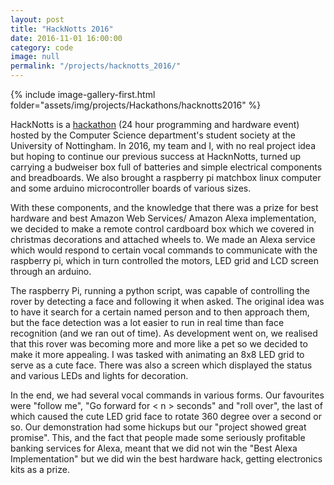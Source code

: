 ```yaml
---
layout: post
title: "HackNotts 2016"
date: 2016-11-01 16:00:00
category: code
image: null
permalink: "/projects/hacknotts_2016/"
---
```


<div>
<span class="image right"> {% include image-gallery-first.html folder="assets/img/projects/Hackathons/hacknotts2016" %}</span>
<p>HackNotts is a <a href="https://en.wikipedia.org/wiki/Hackathon">hackathon</a> (24 hour programming and hardware event) hosted by the Computer Science department's student society at the University of Nottingham. In 2016, my team and I, with no real project idea but hoping to continue our previous success at HacknNotts, turned up carrying a budweiser box full of batteries and simple electrical components and breadboards. We also brought a raspberry pi matchbox linux computer and some arduino microcontroller boards of various sizes.</p>
<p>With these components, and the knowledge that there was a prize for best hardware and best Amazon Web Services/ Amazon Alexa implementation, we decided to make a remote control cardboard box which we covered in christmas decorations and attached wheels to. We made an Alexa service which would respond to certain vocal commands to communicate with the raspberry pi, which in turn controlled the motors, LED grid and LCD screen through an arduino.</p>
<p>The raspberry Pi, running a python script, was capable of controlling the rover by detecting a face and following it when asked. The original idea was to have it search for a certain named person and to then approach them, but the face detection was a lot easier to run in real time than face recognition (and we ran out of time). As development went on, we realised that this rover was becoming more and more like a pet so we decided to make it more appealing. I was tasked with animating an 8x8 LED grid to serve as a cute face. There was also a screen which displayed the status and various LEDs and lights for decoration. </p>
<p> In the end, we had several vocal commands in various forms. Our favourites were "follow me", "Go forward for &lt; n &gt; seconds" and "roll over", the last of which caused the cute LED grid face to rotate 360 degree over a second or so. Our demonstration had some hickups but our "project showed great promise". This, and the fact that people made some seriously profitable banking services for Alexa, meant that we did not win the "Best Alexa Implementation" but we did win the best hardware hack, getting electronics kits as a prize.</p>

</div>

